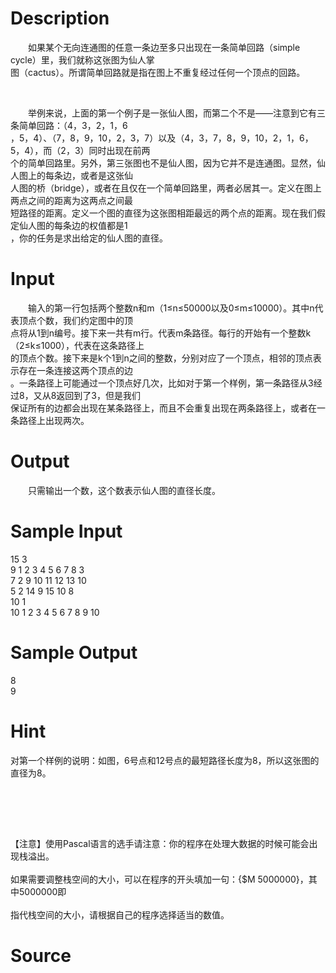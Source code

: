 
# Description

<div class="content"><p>　　如果某个无向连通图的任意一条边至多只出现在一条简单回路（simple cycle）里，我们就称这张图为仙人掌<br/>
图（cactus）。所谓简单回路就是指在图上不重复经过任何一个顶点的回路。</p>
<p> <img border="0" alt="" src="/source/bzoj/1023/img/aHR0cHM6Ly9seWRzeS5jb20vSnVkZ2VPbmxpbmUvaW1hZ2VzLzEwMjMvMS5qcGc=.jpg"/></p>
<p>　　举例来说，上面的第一个例子是一张仙人图，而第二个不是——注意到它有三条简单回路：（4，3，2，1，6<br/>
，5，4）、（7，8，9，10，2，3，7）以及（4，3，7，8，9，10，2，1，6，5，4），而（2，3）同时出现在前两<br/>
个的简单回路里。另外，第三张图也不是仙人图，因为它并不是连通图。显然，仙人图上的每条边，或者是这张仙<br/>
人图的桥（bridge），或者在且仅在一个简单回路里，两者必居其一。定义在图上两点之间的距离为这两点之间最<br/>
短路径的距离。定义一个图的直径为这张图相距最远的两个点的距离。现在我们假定仙人图的每条边的权值都是1<br/>
，你的任务是求出给定的仙人图的直径。</p>
<p></p></div>

# Input

<div class="content"><p>　　输入的第一行包括两个整数n和m（1≤n≤50000以及0≤m≤10000）。其中n代表顶点个数，我们约定图中的顶<br/>
点将从1到n编号。接下来一共有m行。代表m条路径。每行的开始有一个整数k（2≤k≤1000），代表在这条路径上<br/>
的顶点个数。接下来是k个1到n之间的整数，分别对应了一个顶点，相邻的顶点表示存在一条连接这两个顶点的边<br/>
。一条路径上可能通过一个顶点好几次，比如对于第一个样例，第一条路径从3经过8，又从8返回到了3，但是我们<br/>
保证所有的边都会出现在某条路径上，而且不会重复出现在两条路径上，或者在一条路径上出现两次。</p></div>

# Output

<div class="content"><p>　　只需输出一个数，这个数表示仙人图的直径长度。</p></div>

# Sample Input

<div class="content"><span class="sampledata">15 3<br/>
9 1 2 3 4 5 6 7 8 3<br/>
7 2 9 10 11 12 13 10<br/>
5 2 14 9 15 10	8<br/>
10 1<br/>
10 1 2 3 4 5 6 7 8 9 10</span></div>

# Sample Output

<div class="content"><span class="sampledata">8<br/>
9 </span></div>

# Hint

<div class="content"><p></p><p>对第一个样例的说明：如图，6号点和12号点的最短路径长度为8，所以这张图的直径为8。</p><br/>
<p> <img border="0" alt="" src="/source/bzoj/1023/img/aHR0cHM6Ly9seWRzeS5jb20vSnVkZ2VPbmxpbmUvaW1hZ2VzLzEwMjMvMi5qcGc=.jpg"/></p><br/>
<div>【注意】使用Pascal语言的选手请注意：你的程序在处理大数据的时候可能会出现栈溢出。</div><br/>
<div>如果需要调整栈空间的大小，可以在程序的开头填加一句：{$M 5000000}，其中5000000即</div><br/>
<div>指代栈空间的大小，请根据自己的程序选择适当的数值。</div><p></p></div>

# Source

<div class="content"><p><a href="problemset.php?search="></a></p></div>

